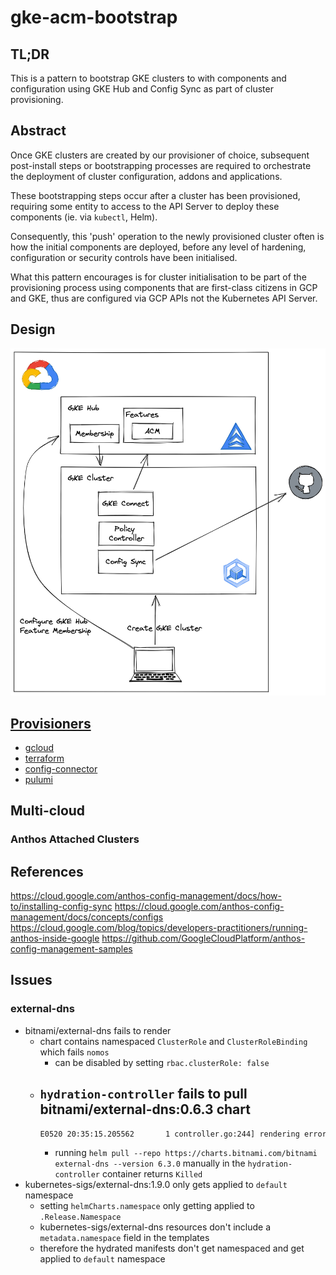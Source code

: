 # gke-acm-bootstrap

## TL;DR

This is a pattern to bootstrap GKE clusters to with components and configuration using GKE Hub and Config Sync as part of cluster provisioning.

## Abstract

Once GKE clusters are created by our provisioner of choice, subsequent post-install steps or bootstrapping processes are required to orchestrate the deployment of cluster configuration, addons and applications.

These bootstrapping steps occur after a cluster has been provisioned, requiring some entity to access to the API Server to deploy these components (ie. via `kubectl`, Helm).

Consequently, this 'push' operation to the newly provisioned cluster often is how the initial components are deployed, before any level of hardening, configuration or security controls have been initialised.

What this pattern encourages is for cluster initialisation to be part of the provisioning process using components that are first-class citizens in GCP and GKE, thus are configured via GCP APIs not the Kubernetes API Server.

## Design

![gke-acm-bootstrap](./assets/gke-acm-bootstrap.png)

## [Provisioners](./provisioners/)

- [gcloud](./provisioners/gcloud/)
- [terraform](./provisioners/terraform/)
- [config-connector](./provisioners/config-connector/)
- [pulumi](./provisioners/pulumi/)

## Multi-cloud

### Anthos Attached Clusters

## References

<https://cloud.google.com/anthos-config-management/docs/how-to/installing-config-sync>
<https://cloud.google.com/anthos-config-management/docs/concepts/configs>
<https://cloud.google.com/blog/topics/developers-practitioners/running-anthos-inside-google>
<https://github.com/GoogleCloudPlatform/anthos-config-management-samples>

## Issues

### external-dns

- bitnami/external-dns fails to render
  - chart contains namespaced `ClusterRole` and `ClusterRoleBinding` which fails `nomos`
    - can be disabled by setting `rbac.clusterRole: false`
  - `hydration-controller` fails to pull bitnami/external-dns:0.6.3 chart
    - 
    ```sh
    E0520 20:35:15.205562       1 controller.go:244] rendering error for commit 4a51456092638039a8ebeb07b99147bd6ddf43d2: failed to run kustomize build in /repo/source/4a51456092638039a8ebeb07b99147bd6ddf43d2/config-root/base, stdout: : Error: : unable to run: 'helm pull --untar --untardir /repo/source/4a51456092638039a8ebeb07b99147bd6ddf43d2/config-root/base/charts --repo https://charts.bitnami.com/bitnami external-dns --version 6.3.0' with env=[HELM_CONFIG_HOME=/tmp/kustomize-helm-575312248/helm HELM_CACHE_HOME=/tmp/kustomize-helm-575312248/helm/.cache HELM_DATA_HOME=/tmp/kustomize-helm-575312248/helm/.data] (is 'helm' installed?)
    ```
    - running `helm pull --repo https://charts.bitnami.com/bitnami external-dns --version 6.3.0` manually in the `hydration-controller` container returns `Killed`
- kubernetes-sigs/external-dns:1.9.0 only gets applied to `default` namespace
    - setting `helmCharts.namespace` only getting applied to `.Release.Namespace`
    - kubernetes-sigs/external-dns resources don't include a `metadata.namespace` field in the templates
    - therefore the hydrated manifests don't get namespaced and get applied to `default` namespace

